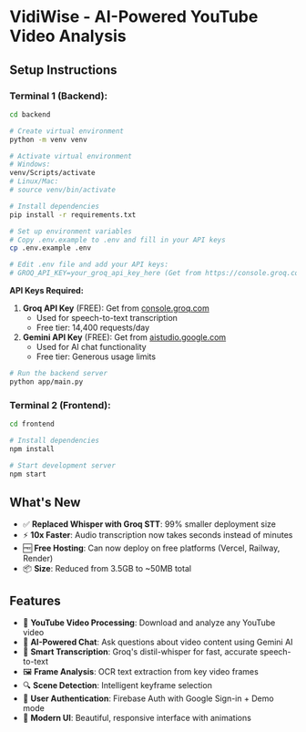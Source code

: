 # VidiWise - AI-Powered YouTube Video Analysis

## Setup Instructions

### Terminal 1 (Backend):

```bash
cd backend

# Create virtual environment
python -m venv venv

# Activate virtual environment
# Windows:
venv/Scripts/activate
# Linux/Mac:
# source venv/bin/activate

# Install dependencies
pip install -r requirements.txt

# Set up environment variables
# Copy .env.example to .env and fill in your API keys
cp .env.example .env

# Edit .env file and add your API keys:
# GROQ_API_KEY=your_groq_api_key_here (Get from https://console.groq.com)
```

**API Keys Required:**
1. **Groq API Key** (FREE): Get from [console.groq.com](https://console.groq.com)
   - Used for speech-to-text transcription
   - Free tier: 14,400 requests/day
2. **Gemini API Key** (FREE): Get from [aistudio.google.com](https://aistudio.google.com/)
   - Used for AI chat functionality
   - Free tier: Generous usage limits

```bash
# Run the backend server
python app/main.py
```

### Terminal 2 (Frontend):

```bash
cd frontend

# Install dependencies
npm install

# Start development server
npm start
```

## What's New

- ✅ **Replaced Whisper with Groq STT**: 99% smaller deployment size
- ⚡ **10x Faster**: Audio transcription now takes seconds instead of minutes  
- 🆓 **Free Hosting**: Can now deploy on free platforms (Vercel, Railway, Render)
- 📦 **Size**: Reduced from 3.5GB to ~50MB total

## Features

- 🎥 **YouTube Video Processing**: Download and analyze any YouTube video
- 🤖 **AI-Powered Chat**: Ask questions about video content using Gemini AI
- 📝 **Smart Transcription**: Groq's distil-whisper for fast, accurate speech-to-text
- 🖼️ **Frame Analysis**: OCR text extraction from key video frames
- 🔍 **Scene Detection**: Intelligent keyframe selection
- 👥 **User Authentication**: Firebase Auth with Google Sign-in + Demo mode
- 📱 **Modern UI**: Beautiful, responsive interface with animations

